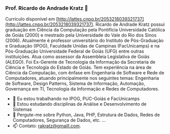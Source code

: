 ### Prof. Ricardo de Andrade Kratz 👋

Currículo disponível em [http://lattes.cnpq.br/2053218039321737](http://lattes.cnpq.br/2053218039321737). 
Ricardo de Andrade Kratz possui graduação em Ciência da Computação pela Pontifícia Universidade Católica de Goiás (2000) e mestrado pela Universidade do Vale do Rio dos Sinos (2006). Atualmente é professor universitário do Instituto de Pós-Graduação e Graduação (IPOG), Faculdade Unidas de Campinas (FacUnicamps) e na Pós-Graduação Universidade Federal de Goiás (UFG) entre outras instituições. Atua como assessor da Assembleia Legislativa de Goiás (ALEGO). Foi Ex-Gerente de Tecnologia da Informação da Secretaria de Ciência e Tecnologia do Estado de Goiás. Tem experiência na área de Ciência da Computação, com ênfase em Engenharia de Software e Rede de Computadores, atuando principalmente nos seguintes temas: Engenharia de Software, Design Patterns, Sistema de Informação, Automação, Governança em TI, Tecnologia da Informação e Redes de Computadores.

- 🔭 Eu estou trabalhando no IPOG, PUC-Goiás e FacUnicamps
- 🌱 Estou estudando disciplinas de Análise e Desenvolvimento de Sistemas
- 💬 Pergute-me sobre Python, Java, PHP, Estrutura de Dados, Redes de Computadores, Segurança de Dados, etc. ...
- 📫 Contato: [rakratz@gmaill.com](mailto:rakratz@gmaill.com). 

<!--
**rakratz/rakratz** is a ✨ _special_ ✨ repository because its `README.md` (this file) appears on your GitHub profile.

Here are some ideas to get you started:

- 🔭 I’m currently working on ...
- 🌱 I’m currently learning ...
- 👯 I’m looking to collaborate on ...
- 🤔 I’m looking for help with ...
- 💬 Ask me about ...
- 📫 How to reach me: ...
- 😄 Pronouns: ...
- ⚡ Fun fact: ...
-->


